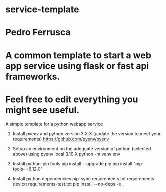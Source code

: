 # service-template
# Pedro Ferrusca
# A common template to start a web app service using flask or fast api frameworks.
# Feel free to edit everything you might see useful.

A simple template for a python webapp service

1. Install pyenv and python version 3.X.X (update the version to meet your requirements)
    https://github.com/pyenv/pyenv


2. Setup an environment on the adequate version of python (selected above) using
    pyenv local 3.10.X
    python -m venv env

3. Install python-pip tools
    pip install --upgrade pip
    pip install "pip-tools==6.12.0"

4. Install python dependencies
    pip-sync requirements.txt requirements-dev.txt requirements-test.txt
    pip install --no-deps -e .
